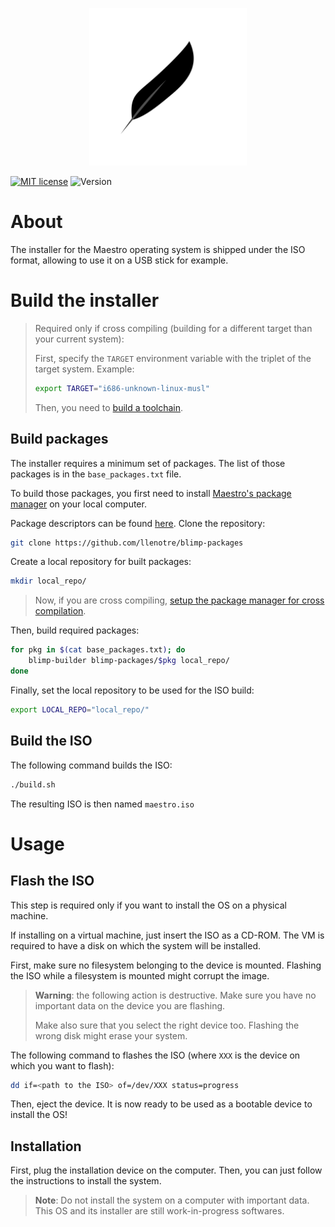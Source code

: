 <p align="center">
  <picture>
    <source media="(prefers-color-scheme: light)" srcset="https://raw.githubusercontent.com/llenotre/maestro-lnf/master/logo-light.svg">
    <img src="https://raw.githubusercontent.com/llenotre/maestro-lnf/master/logo.svg" alt="logo" width="50%" />
  </picture>
</p>

[![MIT license](https://img.shields.io/badge/license-MIT-blue.svg?style=for-the-badge&logo=book)](./LICENSE)
![Version](https://img.shields.io/badge/dynamic/toml?url=https%3A%2F%2Fraw.githubusercontent.com%2Fllenotre%2Fmaestro-install%2Fmaster%2FCargo.toml&query=%24.package.version&style=for-the-badge&label=version)



# About

The installer for the Maestro operating system is shipped under the ISO format, allowing to use it on a USB stick for example.



# Build the installer

> Required only if cross compiling (building for a different target than your current system):
> 
> First, specify the `TARGET` environment variable with the triplet of the target system. Example:
>
> ```sh
> export TARGET="i686-unknown-linux-musl"
> ```
> 
> Then, you need to [build a toolchain](https://github.com/llenotre/gcc_maestro).



## Build packages


The installer requires a minimum set of packages. The list of those packages is in the `base_packages.txt` file.

To build those packages, you first need to install [Maestro's package manager](https://github.com/llenotre/blimp) on your local computer.

Package descriptors can be found [here](https://github.com/llenotre/blimp-packages). Clone the repository:

```sh
git clone https://github.com/llenotre/blimp-packages
```

Create a local repository for built packages:

```sh
mkdir local_repo/
```

> Now, if you are cross compiling, [setup the package manager for cross compilation](TODO).

Then, build required packages:

```sh
for pkg in $(cat base_packages.txt); do
    blimp-builder blimp-packages/$pkg local_repo/
done
```

Finally, set the local repository to be used for the ISO build:

```sh
export LOCAL_REPO="local_repo/"
```



## Build the ISO

The following command builds the ISO:

```sh
./build.sh
```

The resulting ISO is then named `maestro.iso`



# Usage

## Flash the ISO

This step is required only if you want to install the OS on a physical machine.

If installing on a virtual machine, just insert the ISO as a CD-ROM. The VM is required to have a disk on which the system will be installed.

First, make sure no filesystem belonging to the device is mounted. Flashing the ISO while a filesystem is mounted might corrupt the image.

> **Warning**: the following action is destructive. Make sure you have no important data on the device you are flashing.
> 
> Make also sure that you select the right device too. Flashing the wrong disk might erase your system.

The following command to flashes the ISO (where `XXX` is the device on which you want to flash):

```sh
dd if=<path to the ISO> of=/dev/XXX status=progress
```

Then, eject the device. It is now ready to be used as a bootable device to install the OS!



## Installation

First, plug the installation device on the computer. Then, you can just follow the instructions to install the system.

> **Note**: Do not install the system on a computer with important data. This OS and its installer are still work-in-progress softwares.